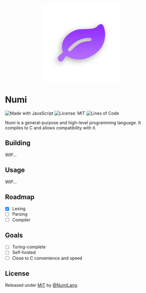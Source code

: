 <div align="center">
<a align="center" href="https://github.com/NumiLang/numi">
<img src="https://github.com/NumiLang/assets/raw/main/logo1080x1080.png" alt="Logo" width="256" height="256">
</a>
</div>

# Numi

![Made with JavaScript](https://img.shields.io/badge/Made%20with-JavaScript-blue.svg)
![License: MIT](https://img.shields.io/badge/License-MIT-blue.svg)
![Lines of Code](https://tokei.rs/b1/github/NumiLang/numi?category=code)

Numi is a general-purpose and high-level programming language.
It compiles to C and allows compatibility with it.

## Building

WIP...

## Usage

WIP...

## Roadmap

- [X] Lexing
- [ ] Parsing
- [ ] Compiler

## Goals

- [ ] Turing-complete
- [ ] Self-hosted
- [ ] Close to C convenience and speed

## License

Released under [MIT](/LICENSE) by [@NumiLang](https://github.com/NumiLang).
